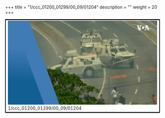 +++
title = "1/ccc_01200_01299/00_09/01204"
description = ""
weight = 20
+++

<table style="border:2px solid black;max-width:800px;max-height:800px;" 
><tr><td>
<img class="center-fit-jpg"
src="/jpg_/aaa_20190430_NxaOmWaI8sI_01203.jpg">
1/ccc_01200_01299/00_09/01204
</img></td></tr></table>
